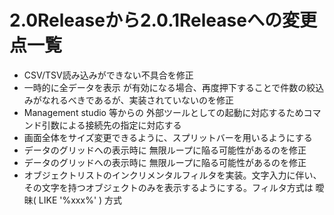 # 2.0Releaseから2.0.1Releaseへの変更点一覧 #

  * CSV/TSV読み込みができない不具合を修正
  * 一時的に全データを表示 が有効になる場合、再度押下することで件数の絞込みがなれるべきであるが、実装されていないのを修正
  * Management studio 等からの 外部ツールとしての起動に対応するためコマンド引数による接続先の指定に対応する
  * 画面全体をサイズ変更できるように、スプリットバーを用いるようにする
  * データのグリッドへの表示時に 無限ループに陥る可能性があるのを修正
  * データのグリッドへの表示時に 無限ループに陥る可能性があるのを修正
  * オブジェクトリストのインクリメンタルフィルタを実装。文字入力に伴い、その文字を持つオブジェクトのみを表示するようにする。フィルタ方式は 曖昧( LIKE '%xxx%' ) 方式


